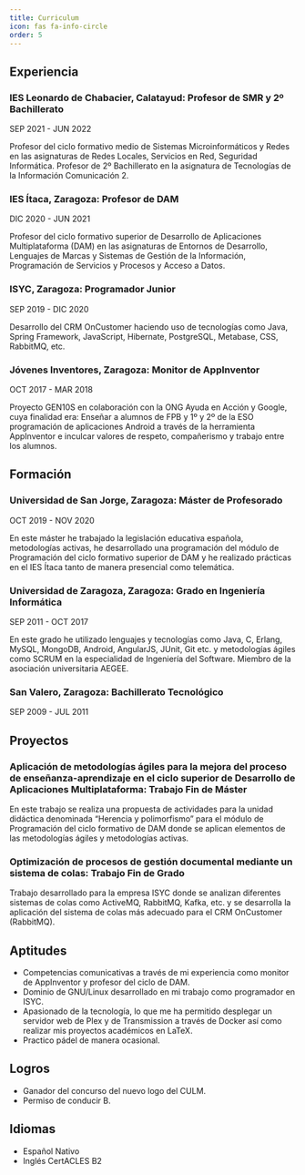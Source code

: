 ```yaml
---
title: Curriculum
icon: fas fa-info-circle
order: 5
---
```



## Experiencia

### IES Leonardo de Chabacier, Calatayud: Profesor de SMR y 2º Bachillerato

SEP 2021 - JUN 2022

Profesor del ciclo formativo medio de Sistemas Microinformáticos y Redes en las asignaturas de Redes Locales, Servicios en Red, Seguridad Informática. Profesor de 2º Bachillerato en la asignatura de Tecnologías de la Información Comunicación 2.


### IES Ítaca, Zaragoza: Profesor de DAM

DIC 2020  - JUN 2021

Profesor del ciclo formativo superior de Desarrollo de Aplicaciones Multiplataforma (DAM) en las asignaturas de Entornos de Desarrollo, Lenguajes de Marcas y Sistemas de Gestión de la Información, Programación de Servicios y Procesos y Acceso a Datos.

### ISYC, Zaragoza: Programador Junior

SEP 2019 - DIC 2020

Desarrollo del CRM OnCustomer haciendo uso de tecnologías como Java, Spring Framework, JavaScript, Hibernate, PostgreSQL, Metabase, CSS, RabbitMQ, etc.

### Jóvenes Inventores, Zaragoza: Monitor de AppInventor

OCT 2017 - MAR 2018

Proyecto GEN10S en colaboración con la ONG Ayuda en Acción y Google, cuya finalidad era: Enseñar a alumnos de FPB y 1º y 2º de la ESO programación de aplicaciones Android a través de la herramienta AppInventor e inculcar valores de respeto, compañerismo y trabajo entre los alumnos.


## Formación

### Universidad de San Jorge, Zaragoza: Máster de Profesorado

OCT 2019 - NOV 2020

En este máster he trabajado la legislación educativa española, metodologías activas, he desarrollado una programación del módulo de Programación del ciclo formativo superior de DAM y he realizado prácticas en el IES Ítaca tanto de manera presencial como telemática.

### Universidad de Zaragoza, Zaragoza: Grado en Ingeniería Informática

SEP 2011 - OCT 2017

En este grado he utilizado lenguajes y tecnologías como Java, C, Erlang, MySQL, MongoDB, Android, AngularJS, JUnit, Git etc. y metodologías ágiles como SCRUM en la especialidad de Ingeniería del Software.
Miembro de la asociación universitaria AEGEE.

### San Valero, Zaragoza: Bachillerato Tecnológico
SEP 2009 - JUL 2011

## Proyectos

### Aplicación de metodologías ágiles para la mejora del proceso de enseñanza-aprendizaje en el ciclo superior de Desarrollo de Aplicaciones Multiplataforma: Trabajo Fin de Máster

En este trabajo se realiza una propuesta de actividades para la unidad didáctica denominada “Herencia y polimorfismo” para el módulo de Programación del ciclo formativo de DAM  donde se aplican elementos de las metodologías ágiles y metodologías activas.

### Optimización de procesos de gestión documental mediante un sistema de colas: Trabajo Fin de Grado

Trabajo desarrollado para la empresa ISYC donde se analizan diferentes sistemas de colas como ActiveMQ, RabbitMQ, Kafka, etc. y se desarrolla la aplicación del sistema de colas más adecuado para el CRM OnCustomer (RabbitMQ).

## Aptitudes

- Competencias comunicativas a través de mi experiencia como monitor de AppInventor y profesor del ciclo de DAM.
- Dominio de GNU/Linux desarrollado en mi trabajo como programador en ISYC.
- Apasionado de la tecnología, lo que me ha permitido desplegar un servidor web de Plex y de Transmission a través de Docker así como realizar mis proyectos académicos en LaTeX.
- Practico pádel de manera ocasional.

## Logros

- Ganador del concurso del nuevo logo del CULM.
- Permiso de conducir B. 

## Idiomas

- Español Nativo
- Inglés CertACLES B2